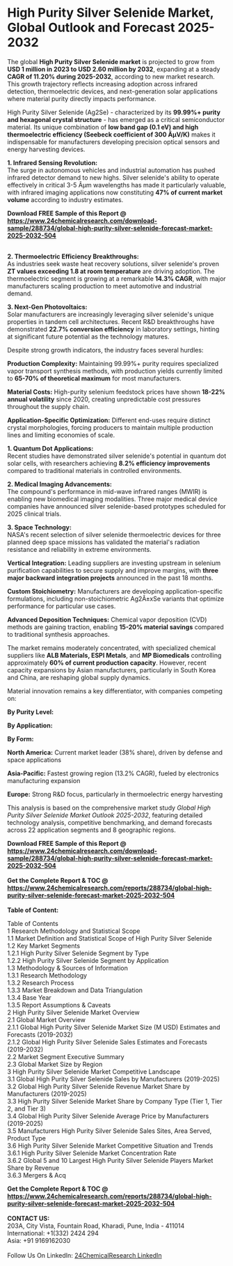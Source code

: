 <h1>High Purity Silver Selenide Market, Global Outlook and Forecast 2025-2032</h1><p>The global <strong>High Purity Silver Selenide market</strong> is projected to grow from <strong>USD 1 million in 2023 to USD 2.60 million by 2032</strong>, expanding at a steady <strong>CAGR of 11.20% during 2025-2032</strong>, according to new market research. This growth trajectory reflects increasing adoption across infrared detection, thermoelectric devices, and next-generation solar applications where material purity directly impacts performance.</p><p>High Purity Silver Selenide (Ag2Se) - characterized by its <strong>99.99%+ purity and hexagonal crystal structure</strong> - has emerged as a critical semiconductor material. Its unique combination of <strong>low band gap (0.1 eV) and high thermoelectric efficiency (Seebeck coefficient of 300 ÂµV/K)</strong> makes it indispensable for manufacturers developing precision optical sensors and energy harvesting devices.</p><p><strong>1. Infrared Sensing Revolution:</strong><br>
The surge in autonomous vehicles and industrial automation has pushed infrared detector demand to new highs. Silver selenide's ability to operate effectively in critical 3-5 Âµm wavelengths has made it particularly valuable, with infrared imaging applications now constituting <strong>47% of current market volume</strong> according to industry estimates.</p><div><b>Download FREE Sample of this Report @ 
            <a href="https://www.24chemicalresearch.com/download-sample/288734/global-high-purity-silver-selenide-forecast-market-2025-2032-504">
            https://www.24chemicalresearch.com/download-sample/288734/global-high-purity-silver-selenide-forecast-market-2025-2032-504</a></b></div><br><p><strong>2. Thermoelectric Efficiency Breakthroughs:</strong><br>
As industries seek waste heat recovery solutions, silver selenide's proven <strong>ZT values exceeding 1.8 at room temperature</strong> are driving adoption. The thermoelectric segment is growing at a remarkable <strong>14.3% CAGR</strong>, with major manufacturers scaling production to meet automotive and industrial demand.</p><p><strong>3. Next-Gen Photovoltaics:</strong><br>
Solar manufacturers are increasingly leveraging silver selenide's unique properties in tandem cell architectures. Recent R&amp;D breakthroughs have demonstrated <strong>22.7% conversion efficiency</strong> in laboratory settings, hinting at significant future potential as the technology matures.</p><p>Despite strong growth indicators, the industry faces several hurdles:</p><p><strong>Production Complexity:</strong> Maintaining 99.99%+ purity requires specialized vapor transport synthesis methods, with production yields currently limited to <strong>65-70% of theoretical maximum</strong> for most manufacturers.</p><p><strong>Material Costs:</strong> High-purity selenium feedstock prices have shown <strong>18-22% annual volatility</strong> since 2020, creating unpredictable cost pressures throughout the supply chain.</p><p><strong>Application-Specific Optimization:</strong> Different end-uses require distinct crystal morphologies, forcing producers to maintain multiple production lines and limiting economies of scale.</p><p><strong>1. Quantum Dot Applications:</strong><br>
Recent studies have demonstrated silver selenide's potential in quantum dot solar cells, with researchers achieving <strong>8.2% efficiency improvements</strong> compared to traditional materials in controlled environments.</p><p><strong>2. Medical Imaging Advancements:</strong><br>
The compound's performance in mid-wave infrared ranges (MWIR) is enabling new biomedical imaging modalities. Three major medical device companies have announced silver selenide-based prototypes scheduled for 2025 clinical trials.</p><p><strong>3. Space Technology:</strong><br>
NASA's recent selection of silver selenide thermoelectric devices for three planned deep space missions has validated the material's radiation resistance and reliability in extreme environments.</p><p><strong>Vertical Integration:</strong> Leading suppliers are investing upstream in selenium purification capabilities to secure supply and improve margins, with <strong>three major backward integration projects</strong> announced in the past 18 months.</p><p><strong>Custom Stoichiometry:</strong> Manufacturers are developing application-specific formulations, including non-stoichiometric Ag2Â±xSe variants that optimize performance for particular use cases.</p><p><strong>Advanced Deposition Techniques:</strong> Chemical vapor deposition (CVD) methods are gaining traction, enabling <strong>15-20% material savings</strong> compared to traditional synthesis approaches.</p><p>The market remains moderately concentrated, with specialized chemical suppliers like <strong>ALB Materials, ESPI Metals</strong>, and <strong>MP Biomedicals</strong> controlling approximately <strong>60% of current production capacity</strong>. However, recent capacity expansions by Asian manufacturers, particularly in South Korea and China, are reshaping global supply dynamics.</p><p>Material innovation remains a key differentiator, with companies competing on:</p><p><strong>By Purity Level:</strong></p><p><strong>By Application:</strong></p><p><strong>By Form:</strong></p><p><strong>North America:</strong> Current market leader (38% share), driven by defense and space applications</p><p><strong>Asia-Pacific:</strong> Fastest growing region (13.2% CAGR), fueled by electronics manufacturing expansion</p><p><strong>Europe:</strong> Strong R&amp;D focus, particularly in thermoelectric energy harvesting</p><p>This analysis is based on the comprehensive market study <em>Global High Purity Silver Selenide Market Outlook 2025-2032</em>, featuring detailed technology analysis, competitive benchmarking, and demand forecasts across 22 application segments and 8 geographic regions.</p><div><b>Download FREE Sample of this Report @ 
            <a href="https://www.24chemicalresearch.com/download-sample/288734/global-high-purity-silver-selenide-forecast-market-2025-2032-504">
            https://www.24chemicalresearch.com/download-sample/288734/global-high-purity-silver-selenide-forecast-market-2025-2032-504</a></b></div><br><div><b>Get the Complete Report & TOC @ 
            <a href="https://www.24chemicalresearch.com/reports/288734/global-high-purity-silver-selenide-forecast-market-2025-2032-504">
            https://www.24chemicalresearch.com/reports/288734/global-high-purity-silver-selenide-forecast-market-2025-2032-504</a></b></div><br>
            <b>Table of Content:</b><p>Table of Contents<br />
1 Research Methodology and Statistical Scope<br />
1.1 Market Definition and Statistical Scope of High Purity Silver Selenide<br />
1.2 Key Market Segments<br />
1.2.1 High Purity Silver Selenide Segment by Type<br />
1.2.2 High Purity Silver Selenide Segment by Application<br />
1.3 Methodology & Sources of Information<br />
1.3.1 Research Methodology<br />
1.3.2 Research Process<br />
1.3.3 Market Breakdown and Data Triangulation<br />
1.3.4 Base Year<br />
1.3.5 Report Assumptions & Caveats<br />
2 High Purity Silver Selenide Market Overview<br />
2.1 Global Market Overview<br />
2.1.1 Global High Purity Silver Selenide Market Size (M USD) Estimates and Forecasts (2019-2032)<br />
2.1.2 Global High Purity Silver Selenide Sales Estimates and Forecasts (2019-2032)<br />
2.2 Market Segment Executive Summary<br />
2.3 Global Market Size by Region<br />
3 High Purity Silver Selenide Market Competitive Landscape<br />
3.1 Global High Purity Silver Selenide Sales by Manufacturers (2019-2025)<br />
3.2 Global High Purity Silver Selenide Revenue Market Share by Manufacturers (2019-2025)<br />
3.3 High Purity Silver Selenide Market Share by Company Type (Tier 1, Tier 2, and Tier 3)<br />
3.4 Global High Purity Silver Selenide Average Price by Manufacturers (2019-2025)<br />
3.5 Manufacturers High Purity Silver Selenide Sales Sites, Area Served, Product Type<br />
3.6 High Purity Silver Selenide Market Competitive Situation and Trends<br />
3.6.1 High Purity Silver Selenide Market Concentration Rate<br />
3.6.2 Global 5 and 10 Largest High Purity Silver Selenide Players Market Share by Revenue<br />
3.6.3 Mergers & Acq</p><div><b>Get the Complete Report & TOC @ 
            <a href="https://www.24chemicalresearch.com/reports/288734/global-high-purity-silver-selenide-forecast-market-2025-2032-504">
            https://www.24chemicalresearch.com/reports/288734/global-high-purity-silver-selenide-forecast-market-2025-2032-504</a></b></div><br><b>CONTACT US:</b><br>
            203A, City Vista, Fountain Road, Kharadi, Pune, India - 411014<br>
            International: +1(332) 2424 294<br>
            Asia: +91 9169162030 <br><br>
            Follow Us On LinkedIn: <a href="https://www.linkedin.com/company/24chemicalresearch/">24ChemicalResearch LinkedIn</a>